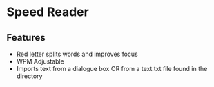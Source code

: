 # Speed Reader

## Features
* Red letter splits words and improves focus
* WPM Adjustable
* Imports text from a dialogue box OR from a text.txt file found in the directory
